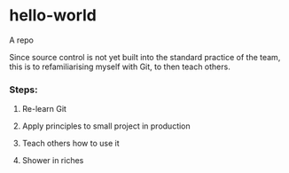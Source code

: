 # hello-world
A repo

Since source control is not yet built into the standard practice of the team, this is to refamiliarising myself with Git, to then teach others.

### Steps:
1. Re-learn Git

2. Apply principles to small project in production

3. Teach others how to use it

4. Shower in riches
